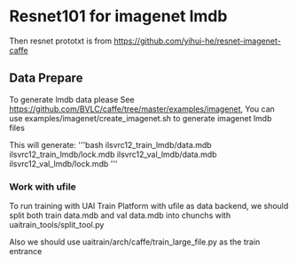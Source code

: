 # Resnet101 for imagenet lmdb
Then resnet prototxt is from https://github.com/yihui-he/resnet-imagenet-caffe

## Data Prepare
To generate lmdb data please See https://github.com/BVLC/caffe/tree/master/examples/imagenet, You can use examples/imagenet/create_imagenet.sh to generate imagenet lmdb files

This will generate:
'''bash
ilsvrc12_train_lmdb/data.mdb
ilsvrc12_train_lmdb/lock.mdb
ilsvrc12_val_lmdb/data.mdb
ilsvrc12_val_lmdb/lock.mdb
'''

### Work with ufile
To run training with UAI Train Platform with ufile as data backend, we should split both train data.mdb and val data.mdb into chunchs with uaitrain_tools/split_tool.py

Also we should use uaitrain/arch/caffe/train_large_file.py as the train entrance
